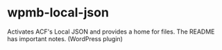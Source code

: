 # wpmb-local-json
Activates ACF's Local JSON and provides a home for files. The README has important notes. (WordPress plugin)
